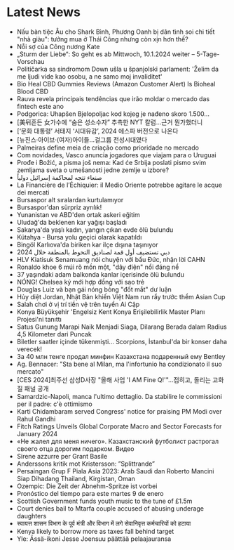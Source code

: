 # Latest News
-  Nấu bàn tiệc Âu cho Shark Bình, Phương Oanh bị dân tình soi chi tiết "nhà giàu": tưởng mua ở Thái Công nhưng còn xịn hơn thế?
-  Nỗi sợ của Công nương Kate
-  „Sturm der Liebe“: So geht es ab Mittwoch, 10.1.2024 weiter – 5-Tage-Vorschau
-  Političarka sa sindromom Down ušla u španjolski parlament: 'Želim da me ljudi vide kao osobu, a ne samo moj invaliditet'
-  Bio Heal CBD Gummies Reviews (Amazon Customer Alert) Is Bioheal Blood CBD
-  Rauva revela principais tendências que irão moldar o mercado das fintech este ano
-  Podgorica: Uhapšen Bjelopoljac kod kojeg je nađeno skoro 1.500...
-  [美뒤흔든 女가수에 “숨은 성소수자” 추측한 NYT 칼럼…근거 뭔가했더니
-  [‘문화 대통령’ 서태지 ‘시대유감’, 2024 에스파 버전으로 나온다
-  [뉴진스·아이브·(여자)아이들…걸그룹 전성시대였다
-  Palmeiras define meia de criação como prioridade no mercado
-  Com novidades, Vasco anuncia jogadores que viajam para o Uruguai
-  Prođe i Božić, a pisma još nema: Kad će Srbija poslati pismo svim zemljama sveta o umešanosti jedne zemlje u izbore?
-  صنعاء تتجه لمحاكمة إسرائيل دولياً
-  La Financière de l’Échiquier: il Medio Oriente potrebbe agitare le acque dei mercati
-  Bursaspor alt sıralardan kurtulamıyor
-  Bursaspor'dan sürpriz ayrılık!
-  Yunanistan ve ABD'den ortak askeri eğitim
-  Uludağ'da beklenen kar yağışı başladı
-  Sakarya'da yaşlı kadın, yangın çıkan evde ölü bulundu
-  Kütahya - Bursa yolu geçici olarak kapatıldı
-  Bingöl Karlıova'da biriken kar ilçe dışına taşınıyor
-  دبي تستضيف أول قمة لصناديق التحوط بالمنطقة خلال 2024
-  HLV Kiatisuk Senamuang nói chuyện với bầu Đức, nhận lời CAHN
-  Ronaldo khoe 6 múi rõ mồn một, "dây điện" nổi đáng nể
-  37 yaşındaki adam balkonda kanlar içerisinde ölü bulundu
-  NÓNG! Chelsea ký mới hợp đồng với sao trẻ
-  Douglas Luiz và bạn gái nóng bỏng "đốt mắt" dư luận
-  Hủy diệt Jordan, Nhật Bản khiến Việt Nam run rẩy trước thềm Asian Cup
-  Salah chơi ở vị trí tiền vệ trên tuyển Ai Cập
-  Konya Büyükşehir 'Engelsiz Kent Konya Erişilebilirlik Master Planı Projesi'ni tanıttı
-  Satus Gunung Marapi Naik Menjadi Siaga, Dilarang Berada dalam Radius 4,5 Kilometer dari Puncak
-  Biletler saatler içinde tükenmişti... Scorpions, İstanbul'da bir konser daha verecek!
-  За 40 млн тенге продал минфин Казахстана подаренный ему Bentley
-  Ag. Bennacer: "Sta bene al Milan, ma l'infortunio ha condizionato il suo mercato"
-  [CES 2024]최주선 삼성D사장 "올해 사업 'I AM Fine Q!'"...접히고, 돌리는 고화질 패널 공개
-  Samardzic-Napoli, manca l'ultimo dettaglio. Da stabilire le commissioni per il padre: c'è ottimismo
-  Karti Chidambaram served Congress' notice for praising PM Modi over Rahul Gandhi
-  Fitch Ratings Unveils Global Corporate Macro and Sector Forecasts for January 2024
-  «Не жалел для меня ничего». Казахстанский футболист растрогал своего отца дорогим подарком. Видео
-  Sirene azzurre per Grant Basile
-  Anderssons kritik mot Kristersson: ”Splittrande”
-  Persaingan Grup F Piala Asia 2023: Arab Saudi dan Roberto Mancini Siap Dihadang Thailand, Kirgistan, Oman
-  Ozempic: Die Zeit der Abnehm-Spritze ist vorbei
-  Pronóstico del tiempo para este martes 9 de enero
-  Scottish Government funds youth music to the tune of £1.5m
-  Court denies bail to Mtarfa couple accused of abusing underage daughters
-  स्वायत्त शासन विभाग के पूर्व मंत्री और विभाग में लगे सेवानिवृत्त कर्मचारियों को हटाया
-  Kenya likely to borrow more as taxes fall behind target
-  Yle: Ässä-ikoni Jesse Joensuu päättää pelaajauransa
